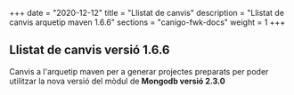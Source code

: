 +++
date        = "2020-12-12"
title       = "Llistat de canvis"
description = "Llistat de canvis arquetip maven 1.6.6"
sections    = "canigo-fwk-docs"
weight		= 1
+++

## Llistat de canvis versió 1.6.6

Canvis a l'arquetip maven per a generar projectes preparats per poder utilitzar la nova versió del mòdul de **Mongodb versió 2.3.0**